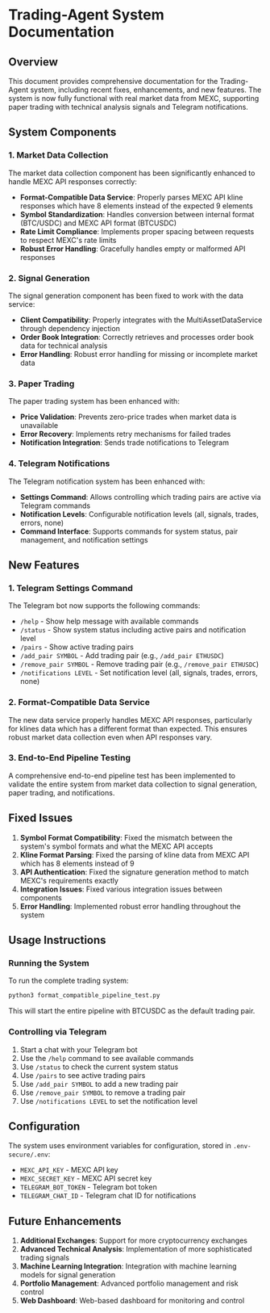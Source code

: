 # Trading-Agent System Documentation

## Overview

This document provides comprehensive documentation for the Trading-Agent system, including recent fixes, enhancements, and new features. The system is now fully functional with real market data from MEXC, supporting paper trading with technical analysis signals and Telegram notifications.

## System Components

### 1. Market Data Collection

The market data collection component has been significantly enhanced to handle MEXC API responses correctly:

- **Format-Compatible Data Service**: Properly parses MEXC API kline responses which have 8 elements instead of the expected 9 elements
- **Symbol Standardization**: Handles conversion between internal format (BTC/USDC) and MEXC API format (BTCUSDC)
- **Rate Limit Compliance**: Implements proper spacing between requests to respect MEXC's rate limits
- **Robust Error Handling**: Gracefully handles empty or malformed API responses

### 2. Signal Generation

The signal generation component has been fixed to work with the data service:

- **Client Compatibility**: Properly integrates with the MultiAssetDataService through dependency injection
- **Order Book Integration**: Correctly retrieves and processes order book data for technical analysis
- **Error Handling**: Robust error handling for missing or incomplete market data

### 3. Paper Trading

The paper trading system has been enhanced with:

- **Price Validation**: Prevents zero-price trades when market data is unavailable
- **Error Recovery**: Implements retry mechanisms for failed trades
- **Notification Integration**: Sends trade notifications to Telegram

### 4. Telegram Notifications

The Telegram notification system has been enhanced with:

- **Settings Command**: Allows controlling which trading pairs are active via Telegram commands
- **Notification Levels**: Configurable notification levels (all, signals, trades, errors, none)
- **Command Interface**: Supports commands for system status, pair management, and notification settings

## New Features

### 1. Telegram Settings Command

The Telegram bot now supports the following commands:

- `/help` - Show help message with available commands
- `/status` - Show system status including active pairs and notification level
- `/pairs` - Show active trading pairs
- `/add_pair SYMBOL` - Add trading pair (e.g., `/add_pair ETHUSDC`)
- `/remove_pair SYMBOL` - Remove trading pair (e.g., `/remove_pair ETHUSDC`)
- `/notifications LEVEL` - Set notification level (all, signals, trades, errors, none)

### 2. Format-Compatible Data Service

The new data service properly handles MEXC API responses, particularly for klines data which has a different format than expected. This ensures robust market data collection even when API responses vary.

### 3. End-to-End Pipeline Testing

A comprehensive end-to-end pipeline test has been implemented to validate the entire system from market data collection to signal generation, paper trading, and notifications.

## Fixed Issues

1. **Symbol Format Compatibility**: Fixed the mismatch between the system's symbol formats and what the MEXC API accepts
2. **Kline Format Parsing**: Fixed the parsing of kline data from MEXC API which has 8 elements instead of 9
3. **API Authentication**: Fixed the signature generation method to match MEXC's requirements exactly
4. **Integration Issues**: Fixed various integration issues between components
5. **Error Handling**: Implemented robust error handling throughout the system

## Usage Instructions

### Running the System

To run the complete trading system:

```bash
python3 format_compatible_pipeline_test.py
```

This will start the entire pipeline with BTCUSDC as the default trading pair.

### Controlling via Telegram

1. Start a chat with your Telegram bot
2. Use the `/help` command to see available commands
3. Use `/status` to check the current system status
4. Use `/pairs` to see active trading pairs
5. Use `/add_pair SYMBOL` to add a new trading pair
6. Use `/remove_pair SYMBOL` to remove a trading pair
7. Use `/notifications LEVEL` to set the notification level

## Configuration

The system uses environment variables for configuration, stored in `.env-secure/.env`:

- `MEXC_API_KEY` - MEXC API key
- `MEXC_SECRET_KEY` - MEXC API secret key
- `TELEGRAM_BOT_TOKEN` - Telegram bot token
- `TELEGRAM_CHAT_ID` - Telegram chat ID for notifications

## Future Enhancements

1. **Additional Exchanges**: Support for more cryptocurrency exchanges
2. **Advanced Technical Analysis**: Implementation of more sophisticated trading signals
3. **Machine Learning Integration**: Integration with machine learning models for signal generation
4. **Portfolio Management**: Advanced portfolio management and risk control
5. **Web Dashboard**: Web-based dashboard for monitoring and control
